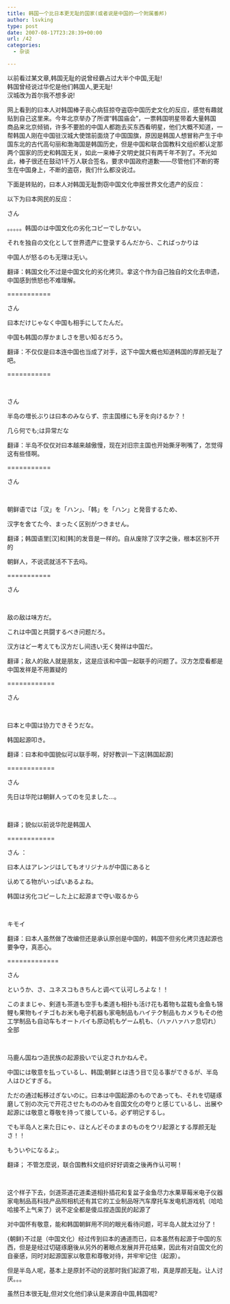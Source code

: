 ```yaml
---
title: 韩国一个比日本更无耻的国家(或者说是中国的一个附属番邦)
author: lsvking
type: post
date: 2007-08-17T23:28:39+00:00
url: /42
categories:
  - 杂谈

---
```

<p class="content">
  以前看过某文章,韩国无耻的说曾经霸占过大半个中国,无耻!<br /> 韩国曾经说过华佗是他们韩国人,更无耻!<br /> 汉城改为首尔我不想多说!
</p>

网上看到的曰本人对韩国棒子丧心病狂掠夺盗窃中国历史文化的反应，感觉有趣就贴到自己这里来。今年北京举办了所谓“韩国庙会”，一票韩国明星带着大量韩国 商品来北京倾销，许多不要脸的中国人都跑去买东西看明星，他们大概不知道，一帮韩国人刚在中国驻汉城大使馆前面烧了中国国旗，原因是韩国人想冒称产生于中 国东北的古代高句丽和渤海国是韩国历史，但是中国和联合国教科文组织都认定那两个国家的历史和韩国无关，如此一来棒子文明史就只有两千年不到了。不光如 此，棒子很还在鼓动1千万人联合签名，要求中国政府道歉——尽管他们不断的寄生在中国身上，不断的盗窃，我们什么都没说过。

下面是转贴的，曰本人对韩国无耻剽窃中国文化申报世界文化遗产的反应：

以下为曰本网民的反应：
  
さん
  
。。。。。韩国のは中国文化の劣化コピーでしかない。
  
それを独自の文化として世界遗产に登录するんだから、こればっかりは
  
中国人が怒るのも无理は无い。

翻译：韩国文化不过是中国文化的劣化拷贝。拿这个作为自己独自的文化去申遗，中国感到愤怒也不难理解。

===========
  
さん
  
曰本だけじゃなく中国も相手にしてたんだ。
  
中国も韩国の厚かましさを思い知るだろう。

翻译：不仅仅是曰本连中国也当成了对手，这下中国大概也知道韩国的厚颜无耻了吧。
  
===========
  
<br style="clear: both" />
  
さん
  
半岛の増长ぶりは曰本のみならず、宗主国様にも牙を向けるか？！
  
几ら何でも;は异常だな

翻译：半岛不仅仅对曰本越来越傲慢，现在对旧宗主国也开始撕牙咧嘴了，怎觉得这有些怪啊。
  
===========
  
さん
  
<br style="clear: both" />
  
朝鲜语では「汉」を「ハン」、「韩」を「ハン」と発音するため、
  
汉字を舍てた今、まったく区别がつきません。

翻译；韩国语里[汉]和[韩]的发音是一样的。自从废除了汉字之後，根本区别不开的

朝鲜人，不说谎就活不下去吗。
  
===========
  
さん
  
<br style="clear: both" />
  
敌の敌は味方だ。
  
これは中国と共闘するべき问题だろ。

汉方はどー考えても汉方だし间违い无く発祥は中国だ。

翻译；敌人的敌人就是朋友，这是应该和中国一起联手的问题了。汉方怎麼看都是中国发祥是不用置疑的
  
============
  
さん
  
<br style="clear: both" />
  
曰本と中国は协力できそうだな。
  
韩国起源叩き。

翻译：曰本和中国貌似可以联手啊，好好教训一下这[韩国起源]
  
============
  
さん
  
先日は华陀は朝鲜人ってのを见ました…。
  
<br style="clear: both" />

翻译；貌似以前说华陀是韩国人
  
============
  
さん ：
  
曰本人はアレンジはしてもオリジナルが中国にあると
  
认めてる物がいっぱいあるよね。
  
韩国は劣化コピーした上に起源まで夺い取るから
  
<br style="clear: both" />
  
キモイ

翻译：曰本人虽然做了改编但还是承认原创是中国的，韩国不但劣化拷贝连起源也要争夺，真恶心。
  
=============
  
さん
  
というか、さ、ユネスコもきちんと调べて认可しろよな！！
  
このままじゃ、剣道も茶道も空手も柔道も相扑も活け花も着物も盆栽も金鱼も锦鲤も果物もイチゴもお米も电子机器も家电制品もハイテク制品もカメラもその他工学制品も自动车もオートバイも原动机もゲーム机も、（ハァハァハァ息切れ）全部
  
<br style="clear: both" />
  
马鹿ん国ねつ造民族の起源扱いで认定されかねんぞ。
  
中国には敬意を払っているし、韩国;朝鲜とは违う目で见る事ができるが、半岛人はひどすぎる。
  
ただの通过転移过ぎないのに。曰本は中国起源のものであっても、それを切磋琢磨して别の次元で开花させたもののみを自国文化の夸りと感じているし、出展や起源には敬意と尊敬を持って接している。必ず明记するし。
  
でも半岛人と来た日にゃ、ほとんどそのままのものをウリ起源とする厚颜无耻さ！！
  
もういやになるよ;。

翻译； 不管怎麼说，联合国教科文组织好好调查之後再作认可啊！
  
<br style="clear: both" />
  
这个样子下去，剑道茶道花道柔道相扑插花和复盆子金鱼尽力水果草莓米电子仪器家电制品高科技产品照相机还有其它的工业制品呀汽车摩托车发电机游戏机（哈哈哈接不上气来了）说不定全都是傻瓜捏造国民的起源了
  
对中国怀有敬意，能和韩国朝鲜用不同的眼光看待问题，可半岛人就太过分了！
  
{朝鲜}不过是（中国文化）经过传到曰本的通道而已，曰本虽然有起源于中国的东西，但是是经过切磋琢磨後从另外的著眼点发展并开花结果，因此有对自国文化的自豪感，同时对起源国家以敬意和尊敬对待，并牢牢记住（起源）。
  
但是半岛人呢，基本上是原封不动的说那时我们起源了啦，真是厚颜无耻。让人讨厌。。。

虽然日本很无耻,但对文化他们承认是来源自中国,韩国呢?